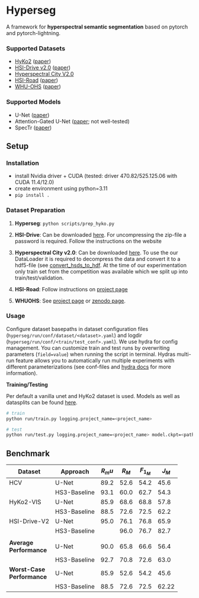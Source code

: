 # Hyperseg

A framework for **hyperspectral semantic segmentation** based on pytorch and pytorch-lightning. 

### Supported Datasets
* [HyKo2](https://wp.uni-koblenz.de/hyko/) ([paper](https://openaccess.thecvf.com/content_ICCV_2017_workshops/w3/html/Winkens_HyKo_A_Spectral_ICCV_2017_paper.html))
* [HSI-Drive v2.0](https://ipaccess.ehu.eus/HSI-Drive/) ([paper]([https://ipaccess.ehu.eus/HSI-Drive/files/IVS_2021_web.pdf](https://ieeexplore.ieee.org/document/9575298)))
* [Hyperspectral City V2.0](https://pbdl-ws.github.io/pbdl2021/challenge/download.html)
* [HSI-Road](https://github.com/NUST-Machine-Intelligence-Laboratory/hsi_road) ([paper](https://ieeexplore.ieee.org/document/9102890))
* [WHU-OHS](https://github.com/zjjerica/WHU-OHS-Pytorch) ([paper](https://www.sciencedirect.com/science/article/pii/S1569843222002102))

### Supported Models
* U-Net ([paper](https://link.springer.com/chapter/10.1007/978-3-319-24574-4_28))
* Attention-Gated U-Net ([paper](https://ieeexplore.ieee.org/document/9306920); not well-tested)
* SpecTr ([paper](https://arxiv.org/abs/2103.03604))

## Setup

### Installation
* install Nvidia driver + CUDA (tested: driver 470.82/525.125.06 with CUDA 11.4/12.0)
* create environment using python=3.11
* `pip install .`

### Dataset Preparation

1. **Hyperseg**: `python scripts/prep_hyko.py`

2. **HSI-Drive**: Can be downloaded [here](https://ipaccess.ehu.eus/HSI-Drive/). For uncompressing the zip-file a password is required. Follow the instructions on the website

3. **Hyperspectral City v2.0**: Can be downloaded [here](https://pbdl-ws.github.io/pbdl2021/challenge/download.html). To use the our DataLoader it is required to decompress the data and convert it to a hdf5-file (see [convert_hsds_to_hdf](https://github.com/nickstheisen/hyperseg/blob/main/hyperseg/datasets/pbdl_utils.py#L56). At the time of our experimentation only train set from the competition was available which we split up into train/test/validation. 

4. **HSI-Road**: Follow instructions on [project page](https://github.com/NUST-Machine-Intelligence-Laboratory/hsi_road)

5. **WHUOHS**: See [project page](https://github.com/zjjerica/WHU-OHS-Pytorch) or [zenodo page](https://zenodo.org/records/7258035#.ZCvESnZByUl).


### Usage


Configure dataset basepaths in dataset configuration files (`hyperseg/run/conf/dataset/<dataset>.yaml`) and logdir (`hyperseg/run/conf/<train/test_conf>.yaml`). 
We use hydra for config management. You can customize train and test runs by overwriting parameters (`field=value`) when running the script in terminal. Hydras multi-run feature allows you to automatically run multiple experiments with different parameterizations (see conf-files and [hydra docs](https://hydra.cc/docs/intro/) for more information).


**Training/Testing**

Per default a vanilla unet and HyKo2 dataset is used. Models as well as datasplits can be found [here](https://drive.google.com/drive/folders/1W55NqiP6Lb5SLxD1xYF8NKiF4fG89UyQ?usp=drive_link).


```bash
# train
python run/train.py logging.project_name=<project_name>
```

```bash
# test
python run/test.py logging.project_name=<project_name> model.ckpt=<path_to_checkpoint>
```

## Benchmark

|Dataset|Approach|$R_mu$|$R_M$|$F_{1_{M}}$|$J_M$|
|---|---|---|---|---|---|
|HCV|U-Net                              |89.2|52.6|54.2|45.6|
| |HS3-Baseline                         |93.1|60.0|62.7|54.3|
|HyKo2-VIS|U-Net                        |85.9|68.6|68.8|57.8|
| |HS3-Baseline                         |88.5|72.6|72.5|62.2|
|HSI-Drive-V2|U-Net                     |95.0|76.1|76.8|65.9|
| |HS3-Baseline|                        |96.0|76.7|82.7|72.7|
| | |                                   |    |    |    |    |
|**Average </br> Performance**|U-Net    |90.0|65.8|66.6|56.4|
| |HS3-Baseline                         |92.7|70.8|72.6|63.0|
|**Worst-Case </br> Performance**|U-Net |85.9|52.6|54.2|45.6|
| |HS3-Baseline                         |88.5|72.6|72.5|62.22
